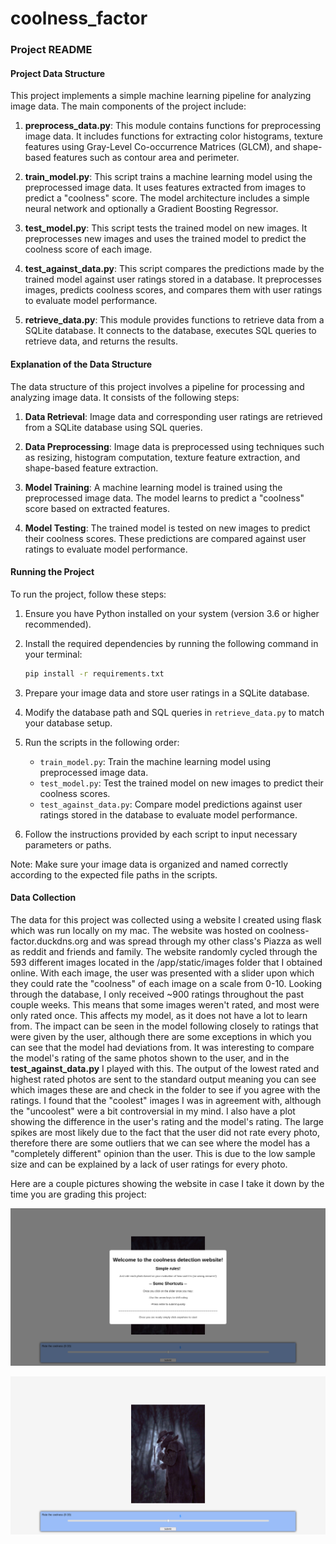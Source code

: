 # coolness_factor
### Project README

#### Project Data Structure

This project implements a simple machine learning pipeline for analyzing image data. The main components of the project include:

1. **preprocess_data.py**: This module contains functions for preprocessing image data. It includes functions for extracting color histograms, texture features using Gray-Level Co-occurrence Matrices (GLCM), and shape-based features such as contour area and perimeter.

2. **train_model.py**: This script trains a machine learning model using the preprocessed image data. It uses features extracted from images to predict a "coolness" score. The model architecture includes a simple neural network and optionally a Gradient Boosting Regressor.

3. **test_model.py**: This script tests the trained model on new images. It preprocesses new images and uses the trained model to predict the coolness score of each image.

4. **test_against_data.py**: This script compares the predictions made by the trained model against user ratings stored in a database. It preprocesses images, predicts coolness scores, and compares them with user ratings to evaluate model performance.

5. **retrieve_data.py**: This module provides functions to retrieve data from a SQLite database. It connects to the database, executes SQL queries to retrieve data, and returns the results.

#### Explanation of the Data Structure

The data structure of this project involves a pipeline for processing and analyzing image data. It consists of the following steps:

1. **Data Retrieval**: Image data and corresponding user ratings are retrieved from a SQLite database using SQL queries.

2. **Data Preprocessing**: Image data is preprocessed using techniques such as resizing, histogram computation, texture feature extraction, and shape-based feature extraction.

3. **Model Training**: A machine learning model is trained using the preprocessed image data. The model learns to predict a "coolness" score based on extracted features.

4. **Model Testing**: The trained model is tested on new images to predict their coolness scores. These predictions are compared against user ratings to evaluate model performance.

#### Running the Project

To run the project, follow these steps:

1. Ensure you have Python installed on your system (version 3.6 or higher recommended).

2. Install the required dependencies by running the following command in your terminal:

   ```bash
   pip install -r requirements.txt
   ```

3. Prepare your image data and store user ratings in a SQLite database.

4. Modify the database path and SQL queries in `retrieve_data.py` to match your database setup.

5. Run the scripts in the following order:

   - `train_model.py`: Train the machine learning model using preprocessed image data.
   - `test_model.py`: Test the trained model on new images to predict their coolness scores.
   - `test_against_data.py`: Compare model predictions against user ratings stored in the database to evaluate model performance.

6. Follow the instructions provided by each script to input necessary parameters or paths.

Note: Make sure your image data is organized and named correctly according to the expected file paths in the scripts.

#### Data Collection

The data for this project was collected using a website I created using flask which was run locally on my mac. The website was hosted on coolness-factor.duckdns.org and was spread through my other class's Piazza as well as reddit and friends and family. The website randomly cycled through the 593 different images located in the /app/static/images folder that I obtained online. With each image, the user was presented with a slider upon which they could rate the "coolness" of each image on a scale from 0-10. Looking through the database, I only received ~900 ratings throughout the past couple weeks. This means that some images weren't rated, and most were only rated once. This affects my model, as it does not have a lot to learn from. The impact can be seen in the model following closely to ratings that were given by the user, although there are some exceptions in which you can see that the model had deviations from. It was interesting to compare the model's rating of the same photos shown to the user, and in the **test_against_data.py** I played with this. The output of the lowest rated and highest rated photos are sent to the standard output meaning you can see which images these are and check in the folder to see if you agree with the ratings. I found that the "coolest" images I was in agreement with, although the "uncoolest" were a bit controversial in my mind. I also have a plot showing the difference in the user's rating and the model's rating. The large spikes are most likely due to the fact that the user did not rate every photo, therefore there are some outliers that we can see where the model has a "completely different" opinion than the user. This is due to the low sample size and can be explained by a lack of user ratings for every photo.

Here are a couple pictures showing the website in case I take it down by the time you are grading this project:

![alt text](image.png)

![alt text](image-1.png)